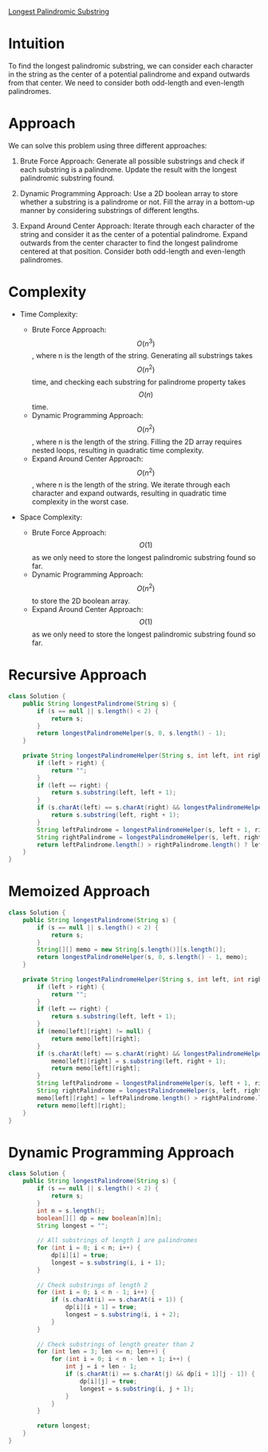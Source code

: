 [Longest Palindromic Substring](https://leetcode.com/problems/longest-palindromic-substring/description/)

# Intuition
To find the longest palindromic substring, we can consider each character in the string as the center of a potential palindrome and expand outwards from that center. We need to consider both odd-length and even-length palindromes.

# Approach
We can solve this problem using three different approaches:

1. Brute Force Approach: Generate all possible substrings and check if each substring is a palindrome. Update the result with the longest palindromic substring found.

2. Dynamic Programming Approach: Use a 2D boolean array to store whether a substring is a palindrome or not. Fill the array in a bottom-up manner by considering substrings of different lengths.

3. Expand Around Center Approach: Iterate through each character of the string and consider it as the center of a potential palindrome. Expand outwards from the center character to find the longest palindrome centered at that position. Consider both odd-length and even-length palindromes.

# Complexity
- Time Complexity:
  - Brute Force Approach: $$O(n^3)$$, where n is the length of the string. Generating all substrings takes $$O(n^2)$$ time, and checking each substring for palindrome property takes $$O(n)$$ time.
  - Dynamic Programming Approach: $$O(n^2)$$, where n is the length of the string. Filling the 2D array requires nested loops, resulting in quadratic time complexity.
  - Expand Around Center Approach: $$O(n^2)$$, where n is the length of the string. We iterate through each character and expand outwards, resulting in quadratic time complexity in the worst case.

- Space Complexity:
  - Brute Force Approach: $$O(1)$$ as we only need to store the longest palindromic substring found so far.
  - Dynamic Programming Approach: $$O(n^2)$$ to store the 2D boolean array.
  - Expand Around Center Approach: $$O(1)$$ as we only need to store the longest palindromic substring found so far.

# Recursive Approach
```java
class Solution {
    public String longestPalindrome(String s) {
        if (s == null || s.length() < 2) {
            return s;
        }
        return longestPalindromeHelper(s, 0, s.length() - 1);
    }
    
    private String longestPalindromeHelper(String s, int left, int right) {
        if (left > right) {
            return "";
        }
        if (left == right) {
            return s.substring(left, left + 1);
        }
        if (s.charAt(left) == s.charAt(right) && longestPalindromeHelper(s, left + 1, right - 1).length() == right - left - 1) {
            return s.substring(left, right + 1);
        }
        String leftPalindrome = longestPalindromeHelper(s, left + 1, right);
        String rightPalindrome = longestPalindromeHelper(s, left, right - 1);
        return leftPalindrome.length() > rightPalindrome.length() ? leftPalindrome : rightPalindrome;
    }
}
```

# Memoized Approach
```java
class Solution {
    public String longestPalindrome(String s) {
        if (s == null || s.length() < 2) {
            return s;
        }
        String[][] memo = new String[s.length()][s.length()];
        return longestPalindromeHelper(s, 0, s.length() - 1, memo);
    }
    
    private String longestPalindromeHelper(String s, int left, int right, String[][] memo) {
        if (left > right) {
            return "";
        }
        if (left == right) {
            return s.substring(left, left + 1);
        }
        if (memo[left][right] != null) {
            return memo[left][right];
        }
        if (s.charAt(left) == s.charAt(right) && longestPalindromeHelper(s, left + 1, right - 1, memo).length() == right - left - 1) {
            memo[left][right] = s.substring(left, right + 1);
            return memo[left][right];
        }
        String leftPalindrome = longestPalindromeHelper(s, left + 1, right, memo);
        String rightPalindrome = longestPalindromeHelper(s, left, right - 1, memo);
        memo[left][right] = leftPalindrome.length() > rightPalindrome.length() ? leftPalindrome : rightPalindrome;
        return memo[left][right];
    }
}
```

# Dynamic Programming Approach
```java
class Solution {
    public String longestPalindrome(String s) {
        if (s == null || s.length() < 2) {
            return s;
        }
        int n = s.length();
        boolean[][] dp = new boolean[n][n];
        String longest = "";
        
        // All substrings of length 1 are palindromes
        for (int i = 0; i < n; i++) {
            dp[i][i] = true;
            longest = s.substring(i, i + 1);
        }
        
        // Check substrings of length 2
        for (int i = 0; i < n - 1; i++) {
            if (s.charAt(i) == s.charAt(i + 1)) {
                dp[i][i + 1] = true;
                longest = s.substring(i, i + 2);
            }
        }
        
        // Check substrings of length greater than 2
        for (int len = 3; len <= n; len++) {
            for (int i = 0; i < n - len + 1; i++) {
                int j = i + len - 1;
                if (s.charAt(i) == s.charAt(j) && dp[i + 1][j - 1]) {
                    dp[i][j] = true;
                    longest = s.substring(i, j + 1);
                }
            }
        }
        
        return longest;
    }
}
```